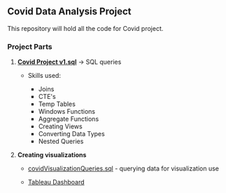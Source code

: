 ## Covid Data Analysis Project

This repository will hold all the code for Covid project.

### Project Parts

1. **[Covid Project v1.sql](https://github.com/artem-kov/CovidProject/blob/main/Covid%20Project%20v1.sql)** -> SQL queries 

    * Skills used: 
      
      * Joins
      * CTE's
      * Temp Tables
      * Windows Functions
      * Aggregate Functions
      * Creating Views
      * Converting Data Types
      * Nested Queries

2. **Creating visualizations**

   * [covidVisualizationQueries.sql](https://github.com/artem-kov/CovidProject/blob/main/covidVisualizationQueries.sql) - querying data for visualization use

   * [Tableau Dashboard](https://public.tableau.com/app/profile/artem.kovalenko/viz/CovidDashboard_16221916771560/Dashboard1)

